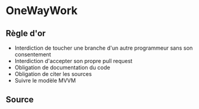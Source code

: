 # OneWayWork


## Règle d'or 

- Interdiction de toucher une branche d'un autre programmeur sans son consentement
- Interdiction d'accepter son propre pull request
- Obligation de documentation du code
- Obligation de citer les sources
- Suivre le modèle MVVM

## Source 
